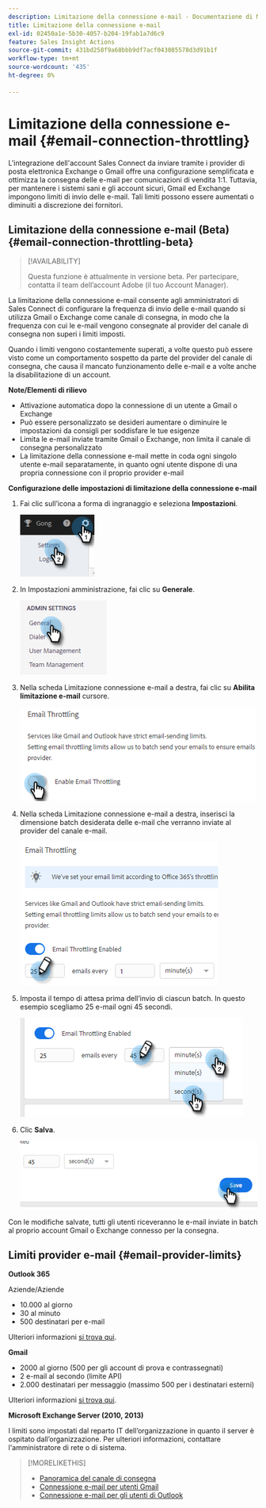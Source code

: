 ```yaml
---
description: Limitazione della connessione e-mail - Documentazione di Marketo - Documentazione del prodotto
title: Limitazione della connessione e-mail
exl-id: 02450a1e-5b30-4057-b204-19fab1a7d6c9
feature: Sales Insight Actions
source-git-commit: 431bd258f9a68bbb9df7acf043085578d3d91b1f
workflow-type: tm+mt
source-wordcount: '435'
ht-degree: 0%

---
```


# Limitazione della connessione e-mail {#email-connection-throttling}

L&#39;integrazione dell&#39;account Sales Connect da inviare tramite i provider di posta elettronica Exchange o Gmail offre una configurazione semplificata e ottimizza la consegna delle e-mail per comunicazioni di vendita 1:1. Tuttavia, per mantenere i sistemi sani e gli account sicuri, Gmail ed Exchange impongono limiti di invio delle e-mail. Tali limiti possono essere aumentati o diminuiti a discrezione dei fornitori.

## Limitazione della connessione e-mail (Beta) {#email-connection-throttling-beta}

>[!AVAILABILITY]
>
>Questa funzione è attualmente in versione beta. Per partecipare, contatta il team dell’account Adobe (il tuo Account Manager).

La limitazione della connessione e-mail consente agli amministratori di Sales Connect di configurare la frequenza di invio delle e-mail quando si utilizza Gmail o Exchange come canale di consegna, in modo che la frequenza con cui le e-mail vengono consegnate al provider del canale di consegna non superi i limiti imposti.

Quando i limiti vengono costantemente superati, a volte questo può essere visto come un comportamento sospetto da parte del provider del canale di consegna, che causa il mancato funzionamento delle e-mail e a volte anche la disabilitazione di un account.

**Note/Elementi di rilievo**

* Attivazione automatica dopo la connessione di un utente a Gmail o Exchange
* Può essere personalizzato se desideri aumentare o diminuire le impostazioni da consigli per soddisfare le tue esigenze
* Limita le e-mail inviate tramite Gmail o Exchange, non limita il canale di consegna personalizzato
* La limitazione della connessione e-mail mette in coda ogni singolo utente e-mail separatamente, in quanto ogni utente dispone di una propria connessione con il proprio provider e-mail

**Configurazione delle impostazioni di limitazione della connessione e-mail**

1. Fai clic sull’icona a forma di ingranaggio e seleziona **Impostazioni**.

   ![](assets/email-connection-throttling-1.png)

1. In Impostazioni amministrazione, fai clic su **Generale**.

   ![](assets/email-connection-throttling-2.png)

1. Nella scheda Limitazione connessione e-mail a destra, fai clic su **Abilita limitazione e-mail** cursore.

   ![](assets/email-connection-throttling-3.png)

1. Nella scheda Limitazione connessione e-mail a destra, inserisci la dimensione batch desiderata delle e-mail che verranno inviate al provider del canale e-mail.

   ![](assets/email-connection-throttling-4.png)

1. Imposta il tempo di attesa prima dell’invio di ciascun batch. In questo esempio scegliamo 25 e-mail ogni 45 secondi.

   ![](assets/email-connection-throttling-5.png)

1. Clic **Salva**.

   ![](assets/email-connection-throttling-6.png)

Con le modifiche salvate, tutti gli utenti riceveranno le e-mail inviate in batch al proprio account Gmail o Exchange connesso per la consegna.

## Limiti provider e-mail {#email-provider-limits}

**Outlook 365**

Aziende/Aziende

* 10.000 al giorno
* 30 al minuto
* 500 destinatari per e-mail

Ulteriori informazioni [si trova qui](https://docs.microsoft.com/en-us/office365/servicedescriptions/exchange-online-service-description/exchange-online-limits?redirectedfrom=MSDN#RecipientLimits).

**Gmail**

* 2000 al giorno (500 per gli account di prova e contrassegnati)
* 2 e-mail al secondo (limite API)
* 2.000 destinatari per messaggio (massimo 500 per i destinatari esterni)

Ulteriori informazioni [si trova qui](https://support.google.com/a/answer/166852?hl=en).

**Microsoft Exchange Server (2010, 2013)**

I limiti sono impostati dal reparto IT dell’organizzazione in quanto il server è ospitato dall’organizzazione. Per ulteriori informazioni, contattare l&#39;amministratore di rete o di sistema.

>[!MORELIKETHIS]
>
>* [Panoramica del canale di consegna](/help/marketo/product-docs/marketo-sales-connect/email/email-delivery/delivery-channel-overview.md)
>* [Connessione e-mail per utenti Gmail](/help/marketo/product-docs/marketo-sales-connect/email-plugins/gmail/email-connection-for-gmail-users.md)
>* [Connessione e-mail per gli utenti di Outlook](/help/marketo/product-docs/marketo-sales-connect/email-plugins/msc-for-outlook/email-connection-for-outlook-users.md)
